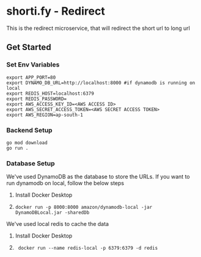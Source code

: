 # shorti.fy - Redirect

This is the redirect microservice, that will redirect the short url to long url

## Get Started

### Set Env Variables
```shell
export APP_PORT=80
export DYNAMO_DB_URL=http://localhost:8000 #if dynamodb is running on local
export REDIS_HOST=localhost:6379
export REDIS_PASSWORD=
export AWS_ACCESS_KEY_ID=<AWS ACCESS ID>
export AWS_SECRET_ACCESS_TOKEN=<AWS SECRET ACCESS TOKEN>
export AWS_REGION=ap-south-1
```

### Backend Setup
```shell
go mod download
go run .
```

### Database Setup
We've used DynamoDB as the database to store the URLs.
If you want to run dynamodb on local, follow the below steps

1. Install Docker Desktop
2. ```shell
   docker run -p 8000:8000 amazon/dynamodb-local -jar DynamoDBLocal.jar -sharedDb
   ```

We've used local redis to cache the data

1. Install Docker Desktop
2. ```shell
    docker run --name redis-local -p 6379:6379 -d redis
    ```